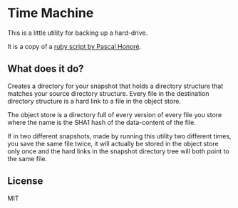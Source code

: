 Time Machine
============

This is a little utility for backing up a hard-drive.

It is a copy of a [ruby script by Pascal Honoré](http://weblog.alseyn.net/index.php?losuuid=9c1b2b406510ce307c8cfedf752be932-xnode).

What does it do?
----------------

Creates a directory for your snapshot that holds a directory structure
that matches your source directory structure. Every file in the destination
directory structure is a hard link to a file in the object store.

The object store is a directory full of every version of every file you store
where the name is the SHA1 hash of the data-content of the file.

If in two different snapshots, made by running this utility two different times,
you save the same file twice, it will actually be stored in the object store only
once and the hard links in the snapshot directory tree will both point to the
same file.

License
-------

MIT
